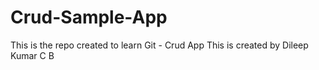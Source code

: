 # Crud-Sample-App

This is the repo created to learn Git - Crud App
This is created by Dileep Kumar C B
